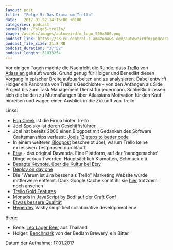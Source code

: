 ```yaml
---
layout: post
title:  "Folge 5: Das Drama um Trello"
date:   2017-01-22 14:16:00 +0100
categories: podcast
permalink: /folge5-trello/
image: /assets/images/autoweirdfm_logo_500x500.png
podcast_link: https://s3.eu-central-1.amazonaws.com/autoweirdfm/podcasts/folge-5_Trello.mp3
podcast_file_size: 31.8 MB
podcast_duration: "37:52"
podcast_length: 31833254
---
```


Vor einigen Tagen machte die Nachricht die Runde, dass [Trello](https://trello.com) von [Atlassian](https://atlassian.com) gekauft wurde. Grund genug für Holger und Benedikt diesen Vorgang in epischer Breite aufzuarbeiten und zu analysieren. Dabei entwirft Holger ein Panorama von Trello's Geschichte - von den Anfängen als Side Project bis zum Task Management Dienst für jedermann. Schließlich lassen sich die beiden zu Mutmaßungen über Atlassians Motivation für den Kauf hinreisen und wagen einen Ausblick in die Zukunft von Trello.

Links:

- [Fog Creek](http://www.fogcreek.com/) ist die Firma hinter Trello
- [Joel Spolsky](https://www.joelonsoftware.com/) ist deren Geschäftsführer
- Joel hat bereits 2000 einen Blogpost mit Gedanken des Software Craftsmanships verfasst: [Joels 12 steps to better code](https://www.joelonsoftware.com/2000/08/09/the-joel-test-12-steps-to-better-code/)
- In einem weiteren [Blogpost](https://www.joelonsoftware.com/2012/01/06/how-trello-is-different/) beschreibt Joel, warum Trello keine exzessiven Testphasen durchläuft.
- [Etsy](http://etsy.com) - das original Dawanda. Eine Plattform, auf der 'handgemachte' Dinge verkauft werden. Hauptsächlich Klamotten, Schmuck o.ä.
- [Besagte Keynote, über die Kultur bei Etsy](http://www.slideshare.net/mrtazz/deploy-collaborate-and-listen)
- [Deploy on day one](https://codeascraft.com/2012/03/13/making-it-virtually-easy-to-deploy-on-day-one/)
- Die "Warum ist Jira besser als Trello" Marketing Website wurde mittlerweile entfernt. Dank Google Cache könnt ihr sie
[hier](https://webcache.googleusercontent.com/search?q=cache:otmlqxDQiNMJ:https://de.atlassian.com/software/jira/comparison/jira-vs-trello+&cd=1&hl=de&ct=clnk&gl=de) trotzdem noch ansehen
- [Trello Gold Features](http://help.trello.com/article/831-trello-business-class-vs-trello-gold)
- [Monads in JavaScript by Bodi auf der Craft Conf](https://www.youtube.com/watch?v=8dFAvxW8ysE)
- [Etwas bessere Qualität](https://www.youtube.com/watch?v=SPgPhKLE1wg)
- [Hyperdev](https://gomix.com/) Vastly simplified collaborative development env

Biere:

- Bene: [Leo Lager Beer](https://untappd.com/b/boon-rawd-brewery-leo-beer/14893) aus Thailand
- Holger: [Benchmark](https://untappd.com/b/bedlam-brewery-benchmark/986041) von der Bedlam Brewery, ein Bitter

Datum der Aufnahme: 17.01.2017
